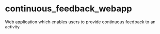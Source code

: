 # continuous_feedback_webapp
Web application which enables users to provide continuous feedback to an activity
